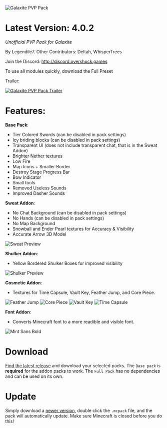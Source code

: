 ![Galaxite PVP Pack](https://i.imgur.com/HmsUo8j.png)
# Latest Version: 4.0.2

*Unofficial PVP Pack for Galaxite*

By Legendile7. Other Contributors: Deltah, WhisperTrees

Join the Discord: http://discord.overshock.games

To use all modules quickly, download the Full Preset

Trailer:

[![Galaxite PVP Pack Trailer](https://user-images.githubusercontent.com/56519032/217378591-415a924f-2769-44aa-b247-fabbcde72adc.png)](https://youtu.be/Ofnq2Y3c5HY)

# Features:
**Base Pack**:
- Tier Colored Swords (can be disabled in pack settings)
- Icy briding blocks (can be disabled in pack settings)
- Transparent UI (does not include transparent chat, that is in the Sweat Addon)
- Brighter Nether textures
- Low Fire
- Map Icons + Smaller Border
- Destroy Stage Progress Bar
- Bow Indicator
- Small tools
- Removed Useless Sounds
- Improved Dasher Sounds

**Sweat Addon**:
- No Chat Background (can be disabled in pack settings)
- No Hands (can be disabled in pack settings)
- No Map Background
- Snowball and Ender Pearl textures for Accuracy & Visibility
- Accurate Arrow 3D Model

![Sweat Preview](https://user-images.githubusercontent.com/56519032/216826367-e8c9e70e-f6ec-45de-b357-785219422eb0.png)

**Shulker Addon**:
- Yellow Bordered Shulker Boxes for improved visibility

![Shulker Preview](https://user-images.githubusercontent.com/56519032/216826100-367af578-ce52-49bd-a90d-b8b0d7568049.png)

**Cosmetic Addon**:
- Textures for Time Capsule, Vault Key, Feather Jump, and Core Piece.

![Feather Jump](https://user-images.githubusercontent.com/56519032/216826143-5f7938f3-6fbd-4b96-b972-d811e12e99cd.png)
![Core Piece](https://user-images.githubusercontent.com/56519032/216826166-4f0d17b9-b113-437c-bce9-416c5c3bb66e.png)
![Vault Key](https://user-images.githubusercontent.com/56519032/216826178-5c573539-be67-48b6-90eb-906f293fb75a.png)
![Time Capsule](https://user-images.githubusercontent.com/56519032/216826184-61537a81-04cf-4c00-b819-1b5a3fd303a4.png)


**Font Addon**:
- Converts Minecraft font to a more readible and visible font.

![Mint Sans Bold](https://user-images.githubusercontent.com/56519032/216826246-a0828894-24db-41f4-ba83-73e54b0c795c.png)

# Download
[Find the latest release](https://github.com/Legendile7/Galaxite-PVP-Pack/releases/latest) and download your selected packs. The `Base pack` is **required** for the addon packs to work. The `Full Pack` has no dependencies and can be used on its own.

# Update
Simply download a [newer version](https://github.com/Legendile7/Galaxite-PVP-Pack/releases/latest), double click the `.mcpack` file, and the pack will automatically update. Make sure Minecraft is closed before you do this!